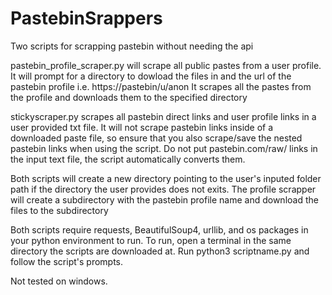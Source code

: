 # PastebinSrappers
Two scripts for scrapping pastebin without needing the api

pastebin_profile_scraper.py will scrape all public pastes from a user profile. 
It will prompt for a directory to dowload the files in and the url of the pastebin profile i.e. https://pastebin/u/anon
It scrapes all the pastes from the profile and downloads them to the specified directory

stickyscraper.py scrapes all pastebin direct links and user profile links in a user provided txt file. It will not scrape pastebin links inside of a downloaded paste file, so ensure that you also scrape/save the nested pastebin links when using the script. Do not put pastebin.com/raw/ links in the input text file, the script automatically converts them.

Both scripts will create a new directory pointing to the user's inputed folder path if the directory the user provides does not exits.
The profile scrapper will create a subdirectory with the pastebin profile name and download the files to the subdirectory

Both scripts require requests, BeautifulSoup4, urllib, and os packages in your python environment to run. To run, open a terminal in the same directory the scripts are downloaded at. Run python3 scriptname.py and follow the script's prompts.

Not tested on windows. 
